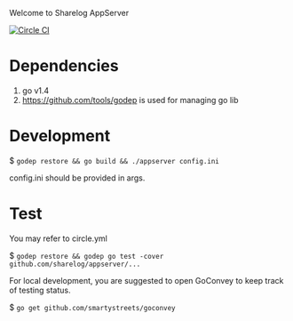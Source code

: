 Welcome to Sharelog AppServer 

[![Circle CI](https://circleci.com/gh/sharelog/appserver.svg?style=svg&circle-token=a52823aea372317d16270f0eade6f9a8d8bb1ca9)](https://circleci.com/gh/sharelog/appserver)

Dependencies
============
1. go v1.4
2. https://github.com/tools/godep is used for managing go lib

Development
===========
$ `godep restore && go build && ./appserver config.ini`

config.ini should be provided in args.

Test
====
You may refer to circle.yml

$ `godep restore && godep go test -cover github.com/sharelog/appserver/...`

For local development, you are suggested to open GoConvey to keep track of testing status.

$ `go get github.com/smartystreets/goconvey`
